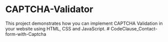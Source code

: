 # CAPTCHA-Validator
This project demonstrates how you can implement CAPTCHA Validation in your website using HTML, CSS and JavaScript.
#   C o d e C l a u s e _ C o n t a c t - f o r m - w i t h - C a p t c h a  
 